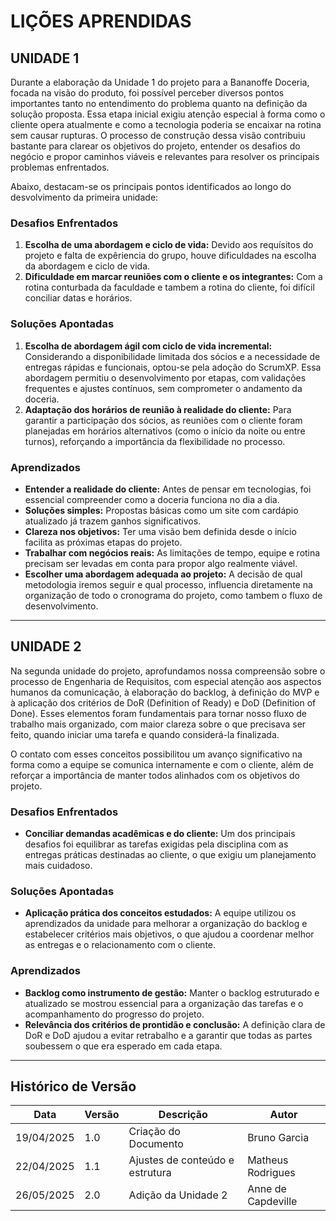# LIÇÕES APRENDIDAS

## UNIDADE 1

Durante a elaboração da Unidade 1 do projeto para a Bananoffe Doceria, focada na visão do produto, foi possível perceber diversos pontos importantes tanto no entendimento do problema quanto na definição da solução proposta. Essa etapa inicial exigiu atenção especial à forma como o cliente opera atualmente e como a tecnologia poderia se encaixar na rotina sem causar rupturas. O processo de construção dessa visão contribuiu bastante para clarear os objetivos do projeto, entender os desafios do negócio e propor caminhos viáveis e relevantes para resolver os principais problemas enfrentados.

Abaixo, destacam-se os principais pontos identificados ao longo do desvolvimento da primeira unidade:

### Desafios Enfrentados

1. **Escolha de uma abordagem e ciclo de vida:** Devido aos requísitos do projeto e falta de expêriencia do grupo, houve dificuldades na escolha da abordagem e ciclo de vida.
2. **Dificuldade em marcar reuniões com o cliente e os integrantes:** Com a rotina conturbada da faculdade e tambem a rotina do cliente, foi difícil conciliar datas e horários.

### Soluções Apontadas

1. **Escolha de abordagem ágil com ciclo de vida incremental:** Considerando a disponibilidade limitada dos sócios e a necessidade de entregas rápidas e funcionais, optou-se pela adoção do ScrumXP. Essa abordagem permitiu o desenvolvimento por etapas, com validações frequentes e ajustes contínuos, sem comprometer o andamento da doceria.
2. **Adaptação dos horários de reunião à realidade do cliente:** Para garantir a participação dos sócios, as reuniões com o cliente foram planejadas em horários alternativos (como o início da noite ou entre turnos), reforçando a importância da flexibilidade no processo.

### Aprendizados

- **Entender a realidade do cliente:** Antes de pensar em tecnologias, foi essencial compreender como a doceria funciona no dia a dia.
- **Soluções simples:** Propostas básicas como um site com cardápio atualizado já trazem ganhos significativos.
- **Clareza nos objetivos:** Ter uma visão bem definida desde o início facilita as próximas etapas do projeto.
- **Trabalhar com negócios reais:** As limitações de tempo, equipe e rotina precisam ser levadas em conta para propor algo realmente viável.
- **Escolher uma abordagem adequada ao projeto:** A decisão de qual metodologia iremos seguir e qual processo, influencia diretamente na organização de todo o cronograma do projeto, como tambem o fluxo de desenvolvimento.

---

## UNIDADE 2

Na segunda unidade do projeto, aprofundamos nossa compreensão sobre o processo de Engenharia de Requisitos, com especial atenção aos aspectos humanos da comunicação, à elaboração do backlog, à definição do MVP e à aplicação dos critérios de DoR (Definition of Ready) e DoD (Definition of Done). Esses elementos foram fundamentais para tornar nosso fluxo de trabalho mais organizado, com maior clareza sobre o que precisava ser feito, quando iniciar uma tarefa e quando considerá-la finalizada.

O contato com esses conceitos possibilitou um avanço significativo na forma como a equipe se comunica internamente e com o cliente, além de reforçar a importância de manter todos alinhados com os objetivos do projeto.

### Desafios Enfrentados

- **Conciliar demandas acadêmicas e do cliente:** Um dos principais desafios foi equilibrar as tarefas exigidas pela disciplina com as entregas práticas destinadas ao cliente, o que exigiu um planejamento mais cuidadoso.

### Soluções Apontadas

- **Aplicação prática dos conceitos estudados:** A equipe utilizou os aprendizados da unidade para melhorar a organização do backlog e estabelecer critérios mais objetivos, o que ajudou a coordenar melhor as entregas e o relacionamento com o cliente.

### Aprendizados

- **Backlog como instrumento de gestão:** Manter o backlog estruturado e atualizado se mostrou essencial para a organização das tarefas e o acompanhamento do progresso do projeto.
- **Relevância dos critérios de prontidão e conclusão:** A definição clara de DoR e DoD ajudou a evitar retrabalho e a garantir que todas as partes soubessem o que era esperado em cada etapa.

---

## Histórico de Versão

| Data       | Versão | Descrição                       | Autor              |
| ---------- | ------ | ------------------------------- | ------------------ |
| 19/04/2025 | 1.0    | Criação do Documento            | Bruno Garcia       |
| 22/04/2025 | 1.1    | Ajustes de conteúdo e estrutura | Matheus Rodrigues  |
| 26/05/2025 | 2.0    | Adição da Unidade 2             | Anne de Capdeville |
